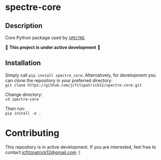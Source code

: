 # spectre-core

## Description
  
Core Python package used by [`SPECTRE`](https://github.com/jcfitzpatrick12/spectre.git).

📢 **This project is under active development**  📢 


## Installation
Simply call ```pip install spectre_core```. Alternatively, for development you can clone the repository in your preferred directory:  
```git clone https://github.com/jcfitzpatrick12/spectre-core.git```  

Change directory:  
```cd spectre-core```  

Then run:  
```pip install -e .```


# Contributing
This repository is in active development. If you are interested, feel free to contact  jcfitzpatrick12@gmail.com :)